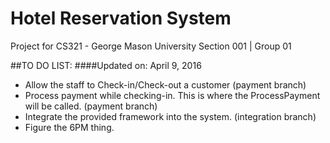 # Hotel Reservation System
Project for CS321 - George Mason University
Section 001 | Group 01


##TO DO LIST:
####Updated on: April 9, 2016
- Allow the staff to Check-in/Check-out a customer (payment branch)
- Process payment while checking-in. This is where the ProcessPayment will be called. (payment branch)
- Integrate the provided framework into the system. (integration branch)
- Figure the 6PM thing.
